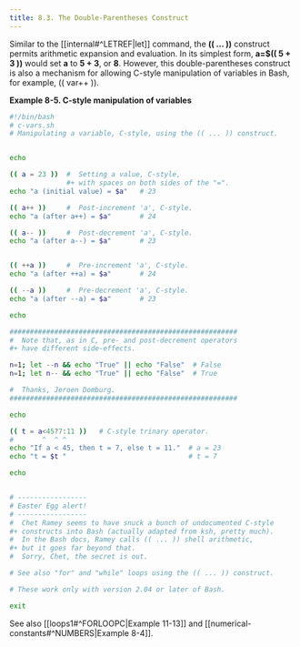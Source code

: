 ```yaml
---
title: 8.3. The Double-Parentheses Construct
---
```


Similar to the [[internal#^LETREF|let]] command, the **(( ... ))** construct permits arithmetic expansion and evaluation. In its simplest form, **a=$(( 5 + 3 ))** would set **a** to **5 + 3**, or **8**. However, this double-parentheses construct is also a mechanism for allowing C-style manipulation of variables in Bash, for example, (( var++ )).

**Example 8-5. C-style manipulation of variables**

```bash
#!/bin/bash
# c-vars.sh
# Manipulating a variable, C-style, using the (( ... )) construct.


echo

(( a = 23 ))  #  Setting a value, C-style,
              #+ with spaces on both sides of the "=".
echo "a (initial value) = $a"   # 23

(( a++ ))     #  Post-increment 'a', C-style.
echo "a (after a++) = $a"       # 24

(( a-- ))     #  Post-decrement 'a', C-style.
echo "a (after a--) = $a"       # 23


(( ++a ))     #  Pre-increment 'a', C-style.
echo "a (after ++a) = $a"       # 24

(( --a ))     #  Pre-decrement 'a', C-style.
echo "a (after --a) = $a"       # 23

echo

########################################################
#  Note that, as in C, pre- and post-decrement operators
#+ have different side-effects.

n=1; let --n && echo "True" || echo "False"  # False
n=1; let n-- && echo "True" || echo "False"  # True

#  Thanks, Jeroen Domburg.
########################################################

echo

(( t = a<45?7:11 ))   # C-style trinary operator.
#       ^  ^ ^
echo "If a < 45, then t = 7, else t = 11."  # a = 23
echo "t = $t "                              # t = 7

echo


# -----------------
# Easter Egg alert!
# -----------------
#  Chet Ramey seems to have snuck a bunch of undocumented C-style
#+ constructs into Bash (actually adapted from ksh, pretty much).
#  In the Bash docs, Ramey calls (( ... )) shell arithmetic,
#+ but it goes far beyond that.
#  Sorry, Chet, the secret is out.

# See also "for" and "while" loops using the (( ... )) construct.

# These work only with version 2.04 or later of Bash.

exit
```

See also [[loops1#^FORLOOPC|Example 11-13]] and [[numerical-constants#^NUMBERS|Example 8-4]].

